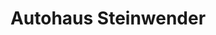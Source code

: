---
title: "Autohaus Steinwender"
url: /weitensfeld-im-gurktal/autohaus-steinwender-2/
shop: Autowerkstatt
---